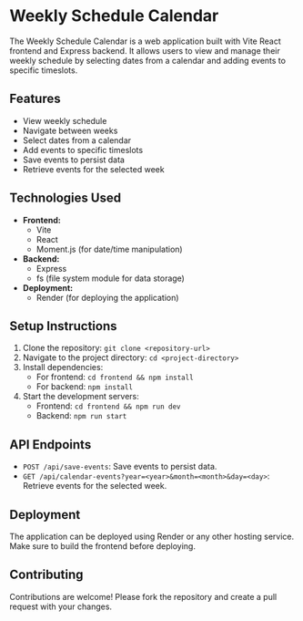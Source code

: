 # Weekly Schedule Calendar

The Weekly Schedule Calendar is a web application built with Vite React frontend and Express backend. It allows users to view and manage their weekly schedule by selecting dates from a calendar and adding events to specific timeslots.

## Features

- View weekly schedule
- Navigate between weeks
- Select dates from a calendar
- Add events to specific timeslots
- Save events to persist data
- Retrieve events for the selected week

## Technologies Used

- **Frontend:**
  - Vite
  - React
  - Moment.js (for date/time manipulation)
- **Backend:**
  - Express
  - fs (file system module for data storage)
- **Deployment:**
  - Render (for deploying the application)

## Setup Instructions

1. Clone the repository: `git clone <repository-url>`
2. Navigate to the project directory: `cd <project-directory>`
3. Install dependencies:
   - For frontend: `cd frontend && npm install`
   - For backend: `npm install`
4. Start the development servers:
   - Frontend: `cd frontend && npm run dev`
   - Backend: `npm run start`

## API Endpoints

- `POST /api/save-events`: Save events to persist data.
- `GET /api/calendar-events?year=<year>&month=<month>&day=<day>`: Retrieve events for the selected week.

## Deployment

The application can be deployed using Render or any other hosting service. Make sure to build the frontend before deploying.

## Contributing

Contributions are welcome! Please fork the repository and create a pull request with your changes.
